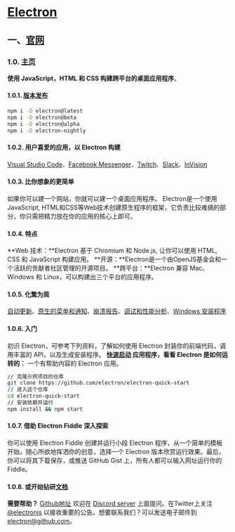 # [Electron](https://www.electronjs.org/)
## 一、[官网](https://www.electronjs.org/zh/docs/latest)
### 1.0. [主页](https://www.electronjs.org/)
**使用 JavaScript，HTML 和 CSS 构建跨平台的桌面应用程序**。
#### 1.0.1. [版本发布](https://www.electronjs.org/releases/stable)
```bash
npm i -D electron@latest
npm i -D electron@beta
npm i -D electron@alpha
npm i -D electron-nightly
```
#### 1.0.2. 用户喜爱的应用，以 Electron 构建
[Visual Studio Code](https://code.visualstudio.com/)、[Facebook Messenger](https://www.messenger.com/desktop)、[Twitch](https://twitch.com/)、[Slack](https://slack.com/)、[InVision](https://invisionapp.com/)
#### 1.0.3. 比你想象的更简单
如果你可以建一个网站，你就可以建一个桌面应用程序。 Electron是一个使用JavaScript, HTML和CSS等Web技术创建原生程序的框架，它负责比较难搞的部分，你只需把精力放在你的应用的核心上即可。
#### 1.0.4. 特点
**Web 技术：**Electron 基于 Chromium 和 Node.js, 让你可以使用 HTML, CSS 和 JavaScript 构建应用。
**开源：**Electron是一个由OpenJS基金会和一个活跃的贡献者社区管理的开源项目。
**跨平台：**Electron 兼容 Mac、Windows 和 Linux，可以构建出三个平台的应用程序。
#### 1.0.5. 化繁为简
[自动更新](https://www.electronjs.org/zh/docs/api/auto-updater/)、[原生的菜单和通知](https://www.electronjs.org/zh/docs/api/menu)、[崩溃报告](https://www.electronjs.org/zh/docs/api/crash-reporter)、[调试和性能分析](https://www.electronjs.org/zh/docs/api/content-tracing)、[Windows 安装程序](https://www.electronjs.org/zh/docs/api/auto-updater/#windows)
#### 1.0.6. 入门
初识 Electron，可参考下列资料，了解如何使用 Electron 封装你的前端代码，调用丰富的 API，以及生成安装程序。
**[快速启动](https://github.com/electron/electron-quick-start) 应用程序，看看 Electron 是如何运转的：**
一个有帮助内容的 Electron 应用。
```bash
// 克隆示例项目的仓库
git clone https://github.com/electron/electron-quick-start
// 进入这个仓库
cd electron-quick-start
// 安装依赖并运行
npm install && npm start
```
#### 1.0.7. 借助 Electron Fiddle 深入探索
你可以使用 Electron Fiddle 创建并运行小段 Electron 程序，从一个简单的模板开始，随心所欲地挥洒你的创意，选择一个 Electron 版本欣赏运行效果。最后，你可以将其下载保存，或推送 GitHub Gist 上，所有人都可以输入网址运行你的 Fiddle。
#### 1.0.8. 或开始钻研[文档](https://www.electronjs.org/docs)
**需要帮助？**
[Github地址](https://github.com/electron)
欢迎在 [Discord server](https://discord.gg/electron) 上面提问。在Twitter上关注 [@electronjs](https://twitter.com/electronjs) 以接收重要的公告。想要联系我们？可以发送电子邮件到 [electron@github.com](mailto:info@electronjs.org)。
